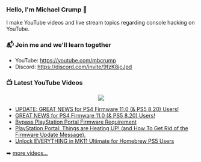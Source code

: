 ### Hello, I'm Michael Crump 👋

I make YouTube videos and live stream topics regarding console hacking on YouTube. 

### 📬 Join me and we'll learn together

- YouTube: https://youtube.com/mbcrump
- Discord: https://discord.com/invite/9fzK8jcJpd

### 📺 Latest YouTube Videos

<div align="center">

[<img src="https://img.shields.io/badge/-Subscribe-red?style=for-the-badge&logo=youtube&logoColor=white"/>](https://www.youtube.com/c/mbcrump?sub_confirmation=1)

</div>

<!-- YOUTUBE:START -->
- [UPDATE: GREAT NEWS for PS4 Firmware 11.0 &lpar;&amp; PS5 8.20&rpar; Users!](https://www.youtube.com/watch?v=9d-P1uXAG5A)
- [GREAT NEWS for PS4 Firmware 11.0 &lpar;&amp; PS5 8.20&rpar; Users!](https://www.youtube.com/watch?v=HTiMSYM0DHA)
- [Bypass PlayStation Portal Firmware Requirement](https://www.youtube.com/watch?v=7Dc9k6GGFi8)
- [PlayStation Portal: Things are Heating UP! &lpar;and How To Get Rid of the Firmware Update Message&rpar;.](https://www.youtube.com/watch?v=axmVFuBPxCE)
- [Unlock EVERYTHING in MK11 Ultimate for Homebrew PS5 Users](https://www.youtube.com/watch?v=cNHkBjoqJIE)
<!-- YOUTUBE:END -->

➡️ [more videos...](https://youtube.com/mbcrump)

